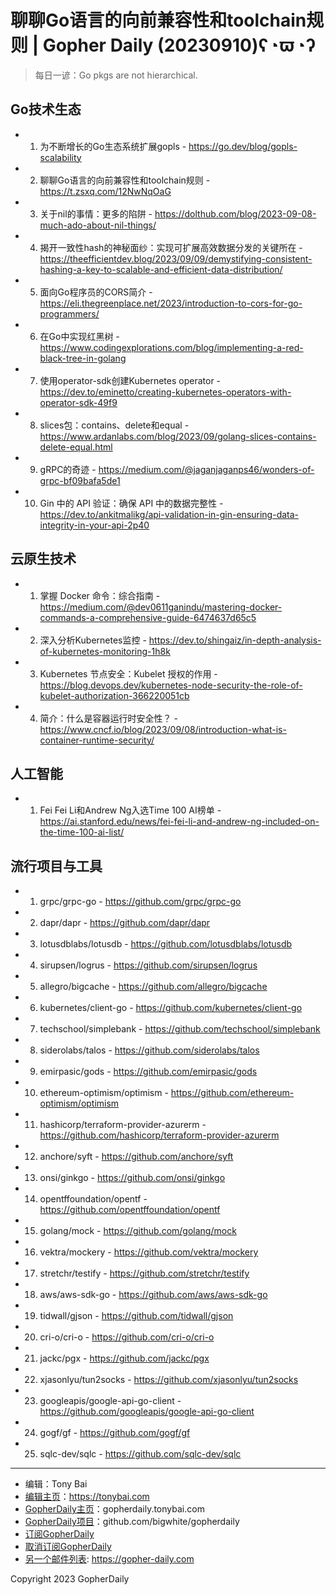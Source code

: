 # 聊聊Go语言的向前兼容性和toolchain规则 | Gopher Daily (20230910)ʕ◔ϖ◔ʔ

>每日一谚：Go pkgs are not hierarchical.

## Go技术生态


- 1. 为不断增长的Go生态系统扩展gopls - https://go.dev/blog/gopls-scalability

- 2. 聊聊Go语言的向前兼容性和toolchain规则 - https://t.zsxq.com/12NwNqOaG

- 3. 关于nil的事情：更多的陷阱 - https://dolthub.com/blog/2023-09-08-much-ado-about-nil-things/

- 4. 揭开一致性hash的神秘面纱：实现可扩展高效数据分发的关键所在 - https://theefficientdev.blog/2023/09/09/demystifying-consistent-hashing-a-key-to-scalable-and-efficient-data-distribution/

- 5. 面向Go程序员的CORS简介 - https://eli.thegreenplace.net/2023/introduction-to-cors-for-go-programmers/

- 6. 在Go中实现红黑树 - https://www.codingexplorations.com/blog/implementing-a-red-black-tree-in-golang

- 7. 使用operator-sdk创建Kubernetes operator - https://dev.to/eminetto/creating-kubernetes-operators-with-operator-sdk-49f9

- 8. slices包：contains、delete和equal - https://www.ardanlabs.com/blog/2023/09/golang-slices-contains-delete-equal.html

- 9. gRPC的奇迹 - https://medium.com/@jaganjaganps46/wonders-of-grpc-bf09bafa5de1

- 10. Gin 中的 API 验证：确保 API 中的数据完整性 - https://dev.to/ankitmalikg/api-validation-in-gin-ensuring-data-integrity-in-your-api-2p40


## 云原生技术


- 1. 掌握 Docker 命令：综合指南 - https://medium.com/@dev0611ganindu/mastering-docker-commands-a-comprehensive-guide-6474637d65c5

- 2. 深入分析Kubernetes监控 - https://dev.to/shingaiz/in-depth-analysis-of-kubernetes-monitoring-1h8k

- 3. Kubernetes 节点安全：Kubelet 授权的作用 - https://blog.devops.dev/kubernetes-node-security-the-role-of-kubelet-authorization-366220051cb

- 4. 简介：什么是容器运行时安全性？ - https://www.cncf.io/blog/2023/09/08/introduction-what-is-container-runtime-security/


## 人工智能


- 1. Fei Fei Li和Andrew Ng入选Time 100 AI榜单 - https://ai.stanford.edu/news/fei-fei-li-and-andrew-ng-included-on-the-time-100-ai-list/


## 流行项目与工具


- 1. grpc/grpc-go - https://github.com/grpc/grpc-go

- 2. dapr/dapr - https://github.com/dapr/dapr

- 3. lotusdblabs/lotusdb - https://github.com/lotusdblabs/lotusdb

- 4. sirupsen/logrus - https://github.com/sirupsen/logrus

- 5. allegro/bigcache - https://github.com/allegro/bigcache

- 6. kubernetes/client-go - https://github.com/kubernetes/client-go

- 7. techschool/simplebank - https://github.com/techschool/simplebank

- 8. siderolabs/talos - https://github.com/siderolabs/talos

- 9. emirpasic/gods - https://github.com/emirpasic/gods

- 10. ethereum-optimism/optimism - https://github.com/ethereum-optimism/optimism

- 11. hashicorp/terraform-provider-azurerm - https://github.com/hashicorp/terraform-provider-azurerm

- 12. anchore/syft - https://github.com/anchore/syft

- 13. onsi/ginkgo - https://github.com/onsi/ginkgo

- 14. opentffoundation/opentf - https://github.com/opentffoundation/opentf

- 15. golang/mock - https://github.com/golang/mock

- 16. vektra/mockery - https://github.com/vektra/mockery

- 17. stretchr/testify - https://github.com/stretchr/testify

- 18. aws/aws-sdk-go - https://github.com/aws/aws-sdk-go

- 19. tidwall/gjson - https://github.com/tidwall/gjson

- 20. cri-o/cri-o - https://github.com/cri-o/cri-o

- 21. jackc/pgx - https://github.com/jackc/pgx

- 22. xjasonlyu/tun2socks - https://github.com/xjasonlyu/tun2socks

- 23. googleapis/google-api-go-client - https://github.com/googleapis/google-api-go-client

- 24. gogf/gf - https://github.com/gogf/gf

- 25. sqlc-dev/sqlc - https://github.com/sqlc-dev/sqlc


----

- 编辑：Tony Bai
- [编辑主页](https://tonybai.com)：https://tonybai.com
- [GopherDaily主页](https://gopherdaily.tonybai.com)：gopherdaily.tonybai.com
- [GopherDaily项目](https://github.com/bigwhite/gopherdaily)：github.com/bigwhite/gopherdaily
- [订阅GopherDaily](https://gopherdaily.tonybai.com/subscribe)
- [取消订阅GopherDaily](https://gopherdaily.tonybai.com/unsubscribe)
- [另一个邮件列表](https://gopher-daily.com): https://gopher-daily.com

Copyright 2023 GopherDaily
